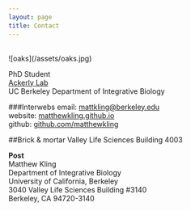 ```yaml
---
layout: page
title: Contact
---
```

<br>
![oaks](/assets/oaks.jpg)

PhD Student <br>
[Ackerly Lab](http://www.ackerlylab.org) <br>
UC Berkeley Department of Integrative Biology <br>

###Interwebs
email: [mattkling@berkeley.edu](mattkling@berkeley.edu) <br>
website: [matthewkling.github.io](matthewkling.github.io) <br>
github: [github.com/matthewkling](https://github.com/matthewkling) <br>

##Brick & mortar
Valley Life Sciences Building 4003 <br>

**Post** <br>
Matthew Kling <br>
Department of Integrative Biology <br>
University of California, Berkeley <br>
3040 Valley Life Sciences Building #3140 <br>
Berkeley, CA 94720-3140 <br>

